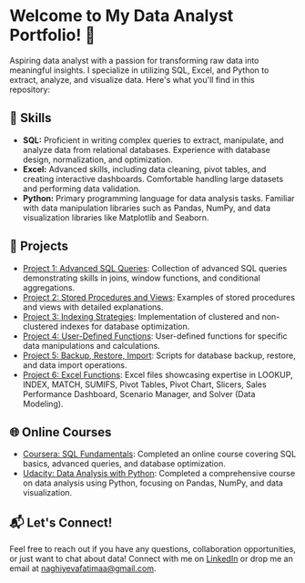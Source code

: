 # Welcome to My Data Analyst Portfolio! 👋

Aspiring data analyst with a passion for transforming raw data into meaningful insights. I specialize in utilizing SQL, Excel, and Python to extract, analyze, and visualize data. Here's what you'll find in this repository:

## 🚀 Skills

- **SQL:** Proficient in writing complex queries to extract, manipulate, and analyze data from relational databases. Experience with database design, normalization, and optimization.
- **Excel:** Advanced skills, including data cleaning, pivot tables, and creating interactive dashboards. Comfortable handling large datasets and performing data validation.
- **Python:** Primary programming language for data analysis tasks. Familiar with data manipulation libraries such as Pandas, NumPy, and data visualization libraries like Matplotlib and Seaborn.

## 📂 Projects

- [Project 1: Advanced SQL Queries](./sql_queries.sql): Collection of advanced SQL queries demonstrating skills in joins, window functions, and conditional aggregations.
- [Project 2: Stored Procedures and Views](./stored_procedures.sql): Examples of stored procedures and views with detailed explanations.
- [Project 3: Indexing Strategies](./indexes.sql): Implementation of clustered and non-clustered indexes for database optimization.
- [Project 4: User-Defined Functions](./sql_functions.sql): User-defined functions for specific data manipulations and calculations.
- [Project 5: Backup, Restore, Import](./backup_restore.sql): Scripts for database backup, restore, and data import operations.
- [Project 6: Excel Functions](./excel_portfolio_explanation.md): Excel files showcasing expertise in LOOKUP, INDEX, MATCH, SUMIFS, Pivot Tables, Pivot Chart, Slicers, Sales Performance Dashboard, Scenario Manager, and Solver (Data Modeling).

## 🌐 Online Courses

- [Coursera: SQL Fundamentals](#): Completed an online course covering SQL basics, advanced queries, and database optimization.
- [Udacity: Data Analysis with Python](#): Completed a comprehensive course on data analysis using Python, focusing on Pandas, NumPy, and data visualization.

## 📬 Let's Connect!

Feel free to reach out if you have any questions, collaboration opportunities, or just want to chat about data! Connect with me on [LinkedIn](#) or drop me an email at [naghiyevafatimaa@gmail.com](mailto:naghiyevafatimaa@gmail.com).
